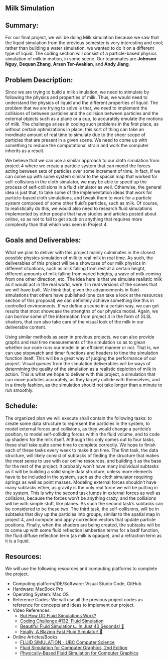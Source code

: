 ## Milk Simulation

## **Summary:**

For our final project, we will be doing Milk simulation because we saw that the liquid simulation from the previous semester is very interesting and cool; rather than building a water simulation, we wanted to do it on a different type of liquid. The coding section will consist of a particle-based physics simulation of milk in motion, in some scene.  Our teammates are **Johnson Nguy**, **Dequan Zhang**, **Arsen Ter-Avakian**, and **Andy Jiang**.

## **Problem Description:**

Since we are trying to build a milk simulation, we need to stimulate by following the physics and properties of milk. Thus, we would need to understand the physics of liquid and the different properties of liquid. The problem that we are trying to solve is that, we need to implement the collisions of between particles and the collision between particles and the external objects such as a plane or a cup, to accurately emulate the motions of milk. The challenge arises in coding such problems in the first place, as without certain optimizations in place, this sort of thing can take an inordinate amount of real time to simulate due to the sheer scope of particles that are present in a given scene. We need to come up with something to reduce the computational strain and work the computer inherits as a result.

We believe that we can use a similar approach to our cloth simulation from project 4 where we create a particle system that can model the forces acting between sets of particles over some increment of time. In fact, if we can come up with some system similar to the spacial map that worked for self-collisions in the cloth simulator, we may be able to speed up the process of self-collisions in a fluid simulator as well. Otherwise, the general idea is just that, to take some of the implementation ideas that work for particle-based cloth simulations, and tweak them to work for a particle system composed of some other fluid’s particles, such as milk. Of course, to realistically do this, we would also need to research fluid simulations implemented by other people that have studies and articles posted about online, so as not to fall to get stuck on anything that requires more complexity than that which was seen in Project 4.

## **Goals and Deliverables:**

What we plan to deliver with this project mainly culminates in the closest possible physics simulation of milk to real milk in real time. As such, the deliverables of this project will be a showcase of our milk physics in different situations, such as milk falling from rest at a certain height, different amounts of milk falling from varied heights, a wave of milk coming from one other direction, etc. The idea here is that we simulate realistic milk as it would act in the real world, were it in real versions of the scenes that we will have built. We think that, given the advancements in fluid simulations that others have published (one can take a look at the resources section of this proposal) we can definitely achieve something like this in controlled environments. If we define a scene in a certain way, we can get results that most showcase the strengths of our physics model. Again, we can borrow some of the information from project 4 in the form of GLSL shaders, that can also take care of the visual look of the milk in our deliverable content.

Using similar methods as seen in previous projects, we can also provide graphs and real time measurements of the simulation so as to glean whether our code runs our model in an efficient manner or not. That is, we can use stopwatch and timer functions and headers to time the simulation function itself. This will be a great way of judging the performance of our project. Visual queues from the simulation deliverables will be ways of determining the quality of the simulation as a realistic depiction of milk in action. This is what we hope to deliver with this project, a simulation that can move particles accurately, as they largely collide with themselves, and in a timely fashion, as the simulation should not take longer than a minute to run smoothly.

## **Schedule:**

The organized plan we will execute shall contain the following tasks: to create some data structure to represent the particles in the system, to model external forces and collisions, as they would change a particle’s position, to model self-colliding forces within the fluid volume, and to code up shaders for the milk itself. Although this only comes out to four tasks, these shall take quite some time to complete correctly. We hope to finish each of these tasks every week to make it on time. The first task, the data structure, will likely consist of subtasks of finding the structure that makes the most sense to use with our online resources, and building it as the base for the rest of the project. It probably won’t have many individual subtasks as it will be building a solid single data structure, unless more elements have to be included in the system, such as the cloth simulator requiring springs as well as point masses. Modeling external forces shouldn’t have many subtasks either, as gravity is the only real force we will be putting in the system. This is why the second task lumps in external forces as well as collisions, because the forces won’t be anything crazy, and the collisions will be with simple stuff, like planes. As such the second task’s subtasks can be considered to be these two. The third task, the self-collisions, will be in subtasks that divy up the particles into groups, similar to the spatial map in project 4, and compute and apply correction vectors that update particle positions. Finally, when the shaders are being created, the subtasks will be to come up with some fluid reflection lambertian terms for a bsdf function, the fluid diffuse reflection term (as milk is opaque), and a refraction term as it is a liquid.

## **Resources:**

We will use the following resources and computing platforms to complete the project.
- Computing platform/IDE/Software: Visual Studio Code, GitHub
- Hardware: MacBook Pro
- Operating System: Mac OS
- Reference Codes: We will use all the previous project codes as reference for concepts and ideas to implement our project.
- Video References:
  - [But How DO Fluid Simulations Work?](https://www.youtube.com/watch?v=qsYE1wMEMPA)
  - [Coding Challenge #132: Fluid Simulation](https://www.youtube.com/watch?v=alhpH6ECFvQ)
  - [Beautiful Fluid Simulations...In Just 40 Seconds! 🤯](https://www.youtube.com/watch?v=LtyvS7NYonw)
  - [Finally, A Blazing Fast Fluid Simulator! 🌊](https://www.youtube.com/watch?v=i4KWiq3guRU)
- Online Articles/Books:
  - [FLUID SIMULATION - UBC Computer Science](https://www.cs.ubc.ca/~rbridson/fluidsimulation/fluids_notes.pdf)
  - [Fluid Simulation for Computer Graphics, 2nd Edition](https://www.oreilly.com/library/view/fluid-simulation-for/9781482232844/)
  - [Physically-Based Fluid Simulation for Computer Graphics](https://www.digipen.edu/sites/default/files/public/docs/theses/brian-trevethan-digipen-master-of-science-in-computer-science-thesis-physically-based-fluid-simulation-for-computer-graphics.pdf)
